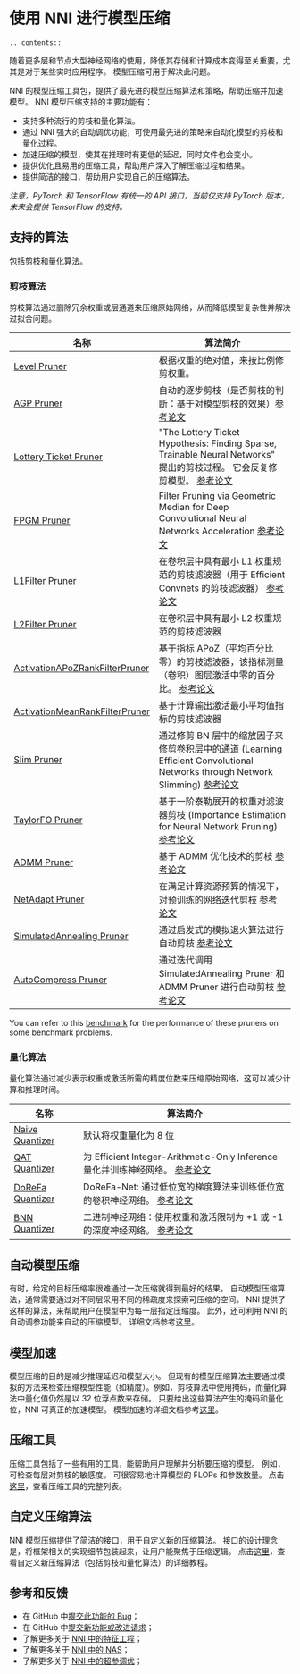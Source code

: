 # 使用 NNI 进行模型压缩

```eval_rst
.. contents::
```

随着更多层和节点大型神经网络的使用，降低其存储和计算成本变得至关重要，尤其是对于某些实时应用程序。 模型压缩可用于解决此问题。

NNI 的模型压缩工具包，提供了最先进的模型压缩算法和策略，帮助压缩并加速模型。 NNI 模型压缩支持的主要功能有：

* 支持多种流行的剪枝和量化算法。
* 通过 NNI 强大的自动调优功能，可使用最先进的策略来自动化模型的剪枝和量化过程。
* 加速压缩的模型，使其在推理时有更低的延迟，同时文件也会变小。
* 提供优化且易用的压缩工具，帮助用户深入了解压缩过程和结果。
* 提供简洁的接口，帮助用户实现自己的压缩算法。

*注意，PyTorch 和 TensorFlow 有统一的 API 接口，当前仅支持 PyTorch 版本，未来会提供 TensorFlow 的支持。*


## 支持的算法

包括剪枝和量化算法。

### 剪枝算法

剪枝算法通过删除冗余权重或层通道来压缩原始网络，从而降低模型复杂性并解决过拟合问题。

| 名称                                                                                                                           | 算法简介                                                                                                                                          |
| ---------------------------------------------------------------------------------------------------------------------------- | --------------------------------------------------------------------------------------------------------------------------------------------- |
| [Level Pruner](https://nni.readthedocs.io/zh/latest/Compressor/Pruner.html#level-pruner)                                     | 根据权重的绝对值，来按比例修剪权重。                                                                                                                            |
| [AGP Pruner](https://nni.readthedocs.io/zh/latest/Compressor/Pruner.html#agp-pruner)                                         | 自动的逐步剪枝（是否剪枝的判断：基于对模型剪枝的效果）[参考论文](https://arxiv.org/abs/1710.01878)                                                                           |
| [Lottery Ticket Pruner](https://nni.readthedocs.io/zh/latest/Compressor/Pruner.html#lottery-ticket-hypothesis)               | "The Lottery Ticket Hypothesis: Finding Sparse, Trainable Neural Networks" 提出的剪枝过程。 它会反复修剪模型。 [参考论文](https://arxiv.org/abs/1803.03635)        |
| [FPGM Pruner](https://nni.readthedocs.io/zh/latest/Compressor/Pruner.html#fpgm-pruner)                                       | Filter Pruning via Geometric Median for Deep Convolutional Neural Networks Acceleration [参考论文](https://arxiv.org/pdf/1811.00250.pdf)          |
| [L1Filter Pruner](https://nni.readthedocs.io/zh/latest/Compressor/Pruner.html#l1filter-pruner)                               | 在卷积层中具有最小 L1 权重规范的剪枝滤波器（用于 Efficient Convnets 的剪枝滤波器） [参考论文](https://arxiv.org/abs/1608.08710)                                                |
| [L2Filter Pruner](https://nni.readthedocs.io/zh/latest/Compressor/Pruner.html#l2filter-pruner)                               | 在卷积层中具有最小 L2 权重规范的剪枝滤波器                                                                                                                       |
| [ActivationAPoZRankFilterPruner](https://nni.readthedocs.io/zh/latest/Compressor/Pruner.html#activationapozrankfilterpruner) | 基于指标 APoZ（平均百分比零）的剪枝滤波器，该指标测量（卷积）图层激活中零的百分比。 [参考论文](https://arxiv.org/abs/1607.03250)                                                         |
| [ActivationMeanRankFilterPruner](https://nni.readthedocs.io/zh/latest/Compressor/Pruner.html#activationmeanrankfilterpruner) | 基于计算输出激活最小平均值指标的剪枝滤波器                                                                                                                         |
| [Slim Pruner](https://nni.readthedocs.io/zh/latest/Compressor/Pruner.html#slim-pruner)                                       | 通过修剪 BN 层中的缩放因子来修剪卷积层中的通道 (Learning Efficient Convolutional Networks through Network Slimming) [参考论文](https://arxiv.org/abs/1708.06519)       |
| [TaylorFO Pruner](https://nni.readthedocs.io/zh/latest/Compressor/Pruner.html#taylorfoweightfilterpruner)                    | 基于一阶泰勒展开的权重对滤波器剪枝 (Importance Estimation for Neural Network Pruning) [参考论文](http://jankautz.com/publications/Importance4NNPruning_CVPR19.pdf) |
| [ADMM Pruner](https://nni.readthedocs.io/zh/latest/Compressor/Pruner.html#admm-pruner)                                       | 基于 ADMM 优化技术的剪枝 [参考论文](https://arxiv.org/abs/1804.03294)                                                                                      |
| [NetAdapt Pruner](https://nni.readthedocs.io/zh/latest/Compressor/Pruner.html#netadapt-pruner)                               | 在满足计算资源预算的情况下，对预训练的网络迭代剪枝 [参考论文](https://arxiv.org/abs/1804.03230)                                                                            |
| [SimulatedAnnealing Pruner](https://nni.readthedocs.io/zh/latest/Compressor/Pruner.html#simulatedannealing-pruner)           | 通过启发式的模拟退火算法进行自动剪枝 [参考论文](https://arxiv.org/abs/1907.03141)                                                                                   |
| [AutoCompress Pruner](https://nni.readthedocs.io/zh/latest/Compressor/Pruner.html#autocompress-pruner)                       | 通过迭代调用 SimulatedAnnealing Pruner 和 ADMM Pruner 进行自动剪枝 [参考论文](https://arxiv.org/abs/1907.03141)                                                |

You can refer to this [benchmark](https://github.com/microsoft/nni/tree/master/docs/en_US/CommunitySharings/ModelCompressionComparison.md) for the performance of these pruners on some benchmark problems.

### 量化算法

量化算法通过减少表示权重或激活所需的精度位数来压缩原始网络，这可以减少计算和推理时间。

| 名称                                                                                                  | 算法简介                                                                                                                                                                       |
| --------------------------------------------------------------------------------------------------- | -------------------------------------------------------------------------------------------------------------------------------------------------------------------------- |
| [Naive Quantizer](https://nni.readthedocs.io/zh/latest/Compressor/Quantizer.html#naive-quantizer)   | 默认将权重量化为 8 位                                                                                                                                                               |
| [QAT Quantizer](https://nni.readthedocs.io/zh/latest/Compressor/Quantizer.html#qat-quantizer)       | 为 Efficient Integer-Arithmetic-Only Inference 量化并训练神经网络。 [参考论文](http://openaccess.thecvf.com/content_cvpr_2018/papers/Jacob_Quantization_and_Training_CVPR_2018_paper.pdf) |
| [DoReFa Quantizer](https://nni.readthedocs.io/zh/latest/Compressor/Quantizer.html#dorefa-quantizer) | DoReFa-Net: 通过低位宽的梯度算法来训练低位宽的卷积神经网络。 [参考论文](https://arxiv.org/abs/1606.06160)                                                                                              |
| [BNN Quantizer](https://nni.readthedocs.io/zh/latest/Compressor/Quantizer.html#bnn-quantizer)       | 二进制神经网络：使用权重和激活限制为 +1 或 -1 的深度神经网络。 [参考论文](https://arxiv.org/abs/1602.02830)                                                                                               |

## 自动模型压缩

有时，给定的目标压缩率很难通过一次压缩就得到最好的结果。 自动模型压缩算法，通常需要通过对不同层采用不同的稀疏度来探索可压缩的空间。 NNI 提供了这样的算法，来帮助用户在模型中为每一层指定压缩度。 此外，还可利用 NNI 的自动调参功能来自动的压缩模型。 详细文档参考[这里](./AutoCompression.md)。

## 模型加速

模型压缩的目的是减少推理延迟和模型大小。 但现有的模型压缩算法主要通过模拟的方法来检查压缩模型性能（如精度）。例如，剪枝算法中使用掩码，而量化算法中量化值仍然是以 32 位浮点数来存储。 只要给出这些算法产生的掩码和量化位，NNI 可真正的加速模型。 模型加速的详细文档参考[这里](./ModelSpeedup.md)。

## 压缩工具

压缩工具包括了一些有用的工具，能帮助用户理解并分析要压缩的模型。 例如，可检查每层对剪枝的敏感度。 可很容易地计算模型的 FLOPs 和参数数量。 点击[这里](./CompressionUtils.md)，查看压缩工具的完整列表。

## 自定义压缩算法

NNI 模型压缩提供了简洁的接口，用于自定义新的压缩算法。 接口的设计理念是，将框架相关的实现细节包装起来，让用户能聚焦于压缩逻辑。 点击[这里](./Framework.md)，查看自定义新压缩算法（包括剪枝和量化算法）的详细教程。

## 参考和反馈
* 在 GitHub 中[提交此功能的 Bug](https://github.com/microsoft/nni/issues/new?template=bug-report.md)；
* 在 GitHub 中[提交新功能或改进请求](https://github.com/microsoft/nni/issues/new?template=enhancement.md)；
* 了解更多关于 [NNI 中的特征工程](../FeatureEngineering/Overview.md)；
* 了解更多关于 [NNI 中的 NAS](../NAS/Overview.md)；
* 了解更多关于 [NNI 中的超参调优](../Tuner/BuiltinTuner.md)；

